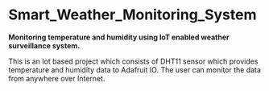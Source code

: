 # Smart_Weather_Monitoring_System
**Monitoring temperature and humidity using IoT enabled weather surveillance system.**


This is an Iot based project which consists of DHT11 sensor which provides temperature and humidity data to Adafruit IO. The user can monitor the data from anywhere over Internet.
